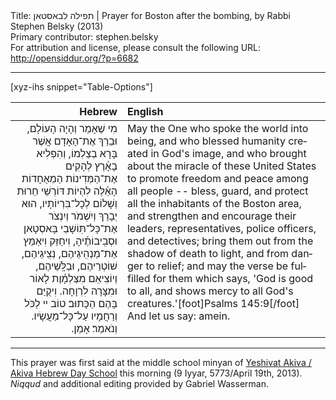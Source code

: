 <html>
<head></head>
<body>
Title: תפילה לבאסטאן | Prayer for Boston after the bombing, by Rabbi Stephen Belsky (2013)<br />
Primary contributor: stephen.belsky<br />
For attribution and license, please consult the following URL: <a href="http://opensiddur.org/?p=6682">http://opensiddur.org/?p=6682</a>
<p />
<hr />

[xyz-ihs snippet="Table-Options"]<table style="margin-left: auto; margin-right: auto;" class="draggable">
<thead><tr><th id="x" style="text-align: right;">Hebrew</th><th style="text-align: left;">English</th></tr></thead>
<tbody>
<tr><td style="vertical-align:top;">
<div class="liturgy" lang="he" style="text-align: right;">
מִי שֶׁאָמַר וְהָיָה הָעוֹלָם, 
וּבֵרַךְ אֶת־הָאָדָם אֲשֶׁר בָּרָא בְצַלְמוֹ, 
וְהִפְלִיא בָאָ֫רֶץ לְהָקִים אֶת־הַמְּדִינוֹת הַמְאֻחָדוֹת הָאֵ֫לֶּה 
לִהְיוֹת דּוֹרְשֵׁי חֵרוּת וְשָׁלוֹם לְכָל־בִּרְיוֹתָיו, 
הוּא יְבָרֵךְ וְיִשְׁמֹר וְיִנְצֹר אֶת־כָּל־תּֽוֹשָׁבֵי בָּאסְטָאן וּסְבִֽיבוֹתֶ֫יהָ, 
וִיחַזֵּק וִיאַמֵּץ אֶת־מַנְהִֽיגֵיהֶם, נְצִֽיגֵיהֶם, שׁוֹטְרֵיהֶם, וּבַלָּֽשֵׁיהֶם, 
וְיוֹצִיאֵם מִצַּלְמָ֫וֶת לָאוֹר 
וּמִצָּרָה לִרְוָחָה. 
וִיקֻיַּם בָּהֶם הַכָּתוּב׃ 
טוֹב יי לַכֹּל וְרַחֲמָיו עַל־כָּל־מַעֲשָׂיו. 
וְנֹאמַר׃ אָמֵן.‏
</span></div></td>
 
<td style="vertical-align:top;"><div class="english" lang="en">
May the One who spoke the world into being, 
and who blessed humanity created in God's image, 
and who brought about the miracle of these United States 
to promote freedom and peace among all people -- 
bless, guard, and protect all the inhabitants of the Boston area, 
and strengthen and encourage their leaders, representatives, police officers, and detectives; 
bring them out from the shadow of death to light, 
and from danger to relief; 
and may the verse be fulfilled for them which says, 
'God is good to all, and shows mercy to all God's creatures.'[foot]Psalms 145:9[/foot]&nbsp;
And let us say: amein.
</td></tr>
</tbody></table>

<hr />

This prayer was first said at the middle school minyan of <a href="http://www.akiva.org">Yeshivat Akiva / Akiva Hebrew Day School</a> this morning (9 Iyyar, 5773/April 19th, 2013).
<em>Niqqud</em> and additional editing provided by Gabriel Wasserman.
</body>
</html>